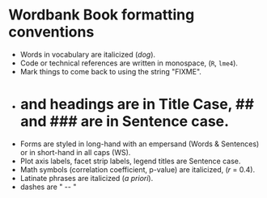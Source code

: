 # Wordbank Book formatting conventions

* Words in vocabulary are italicized (*dog*).
* Code or technical references are written in monospace, (`R`, `lme4`).
* Mark things to come back to using the string "FIXME".
* # and headings are in Title Case, ## and ### are in Sentence case. 
* Forms are styled in long-hand with an empersand (Words & Sentences) or in short-hand in all caps (WS).
* Plot axis labels, facet strip labels, legend titles are Sentence case.
* Math symbols (correlation coefficient, p-value) are italicized, (*r* = 0.4).
* Latinate phrases are italicized (*a priori*).
* dashes are " -- "
